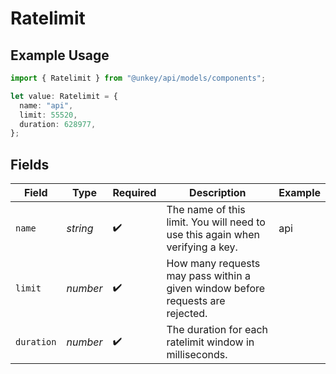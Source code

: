 # Ratelimit

## Example Usage

```typescript
import { Ratelimit } from "@unkey/api/models/components";

let value: Ratelimit = {
  name: "api",
  limit: 55520,
  duration: 628977,
};
```

## Fields

| Field                                                                          | Type                                                                           | Required                                                                       | Description                                                                    | Example                                                                        |
| ------------------------------------------------------------------------------ | ------------------------------------------------------------------------------ | ------------------------------------------------------------------------------ | ------------------------------------------------------------------------------ | ------------------------------------------------------------------------------ |
| `name`                                                                         | *string*                                                                       | :heavy_check_mark:                                                             | The name of this limit. You will need to use this again when verifying a key.  | api                                                                            |
| `limit`                                                                        | *number*                                                                       | :heavy_check_mark:                                                             | How many requests may pass within a given window before requests are rejected. |                                                                                |
| `duration`                                                                     | *number*                                                                       | :heavy_check_mark:                                                             | The duration for each ratelimit window in milliseconds.                        |                                                                                |